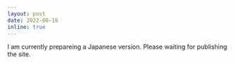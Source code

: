 ```yaml
---
layout: post
date: 2022-06-18
inline: true
---
```

I am currently prepareing a Japanese version. Please waiting for publishing the site.
